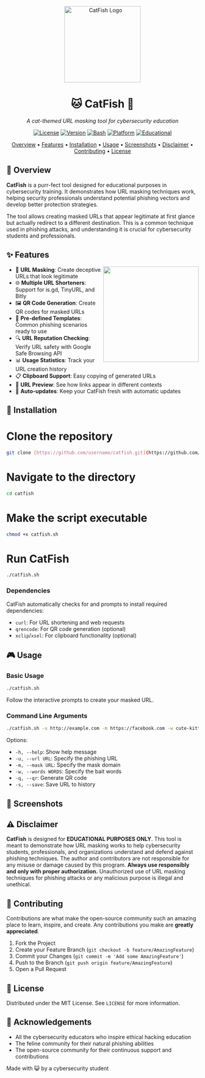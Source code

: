 <p align="center">
  <img src="https://raw.githubusercontent.com/username/catfish/main/assets/catfish_logo.png" alt="CatFish Logo" width="200"/>
</p>

<h1 align="center">🐱 CatFish 🎣</h1>

<p align="center">
  <em>A cat-themed URL masking tool for cybersecurity education</em>
</p>

<p align="center">
  <a href="https://github.com/username/catfish/blob/main/LICENSE"><img src="https://img.shields.io/badge/License-MIT-blue.svg" alt="License"></a>
  <a href="#"><img src="https://img.shields.io/badge/Version-1.1-green.svg" alt="Version"></a>
  <a href="#"><img src="https://img.shields.io/badge/Bash-5.0+-orange.svg" alt="Bash"></a>
  <a href="#"><img src="https://img.shields.io/badge/Platform-Linux%20%7C%20MacOS-lightgrey.svg" alt="Platform"></a>
  <a href="#"><img src="https://img.shields.io/badge/Educational-Purposes%20Only-red.svg" alt="Educational"></a>
</p>

<p align="center">
  <a href="#overview">Overview</a> •
  <a href="#features">Features</a> •
  <a href="#installation">Installation</a> •
  <a href="#usage">Usage</a> •
  <a href="#screenshots">Screenshots</a> •
  <a href="#disclaimer">Disclaimer</a> •
  <a href="#contributing">Contributing</a> •
  <a href="#license">License</a>
</p>

## 🧶 Overview

**CatFish** is a purr-fect tool designed for educational purposes in cybersecurity training. It demonstrates how URL masking techniques work, helping security professionals understand potential phishing vectors and develop better protection strategies.

The tool allows creating masked URLs that appear legitimate at first glance but actually redirect to a different destination. This is a common technique used in phishing attacks, and understanding it is crucial for cybersecurity students and professionals.

## ✨ Features

<img align="right" width="250" src="https://raw.githubusercontent.com/username/catfish/main/assets/catfish_paw.png"/>

- 🔗 **URL Masking**: Create deceptive URLs that look legitimate
- 🌐 **Multiple URL Shorteners**: Support for is.gd, TinyURL, and Bitly
- 🖼️ **QR Code Generation**: Create QR codes for masked URLs
- 🧩 **Pre-defined Templates**: Common phishing scenarios ready to use
- 🔍 **URL Reputation Checking**: Verify URL safety with Google Safe Browsing API
- 📊 **Usage Statistics**: Track your URL creation history
- 📋 **Clipboard Support**: Easy copying of generated URLs
- 📱 **URL Preview**: See how links appear in different contexts
- 🔄 **Auto-updates**: Keep your CatFish fresh with automatic updates

## 🚀 Installation
# Clone the repository
```bash
git clone [https://github.com/username/catfish.git](https://github.com/username/catfish.git)
```
# Navigate to the directory
```bash
cd catfish
```
# Make the script executable
```bash
chmod +x catfish.sh
```
# Run CatFish
```bash
./catfish.sh
```


### Dependencies

CatFish automatically checks for and prompts to install required dependencies:

- `curl`: For URL shortening and web requests
- `qrencode`: For QR code generation (optional)
- `xclip`/`xsel`: For clipboard functionality (optional)

## 🎮 Usage

### Basic Usage

```bash
./catfish.sh
```

Follow the interactive prompts to create your masked URL.

### Command Line Arguments

```bash
./catfish.sh -u http://example.com -m https://facebook.com -w cute-kittens -q -s
```

Options:
- `-h, --help`: Show help message
- `-u, --url URL`: Specify the phishing URL
- `-m, --mask URL`: Specify the mask domain
- `-w, --words WORDS`: Specify the bait words
- `-q, --qr`: Generate QR code
- `-s, --save`: Save URL to history


## 📸 Screenshots
## ⚠️ Disclaimer
**CatFish** is designed for **EDUCATIONAL PURPOSES ONLY**.
This tool is meant to demonstrate how URL masking works to help cybersecurity students, professionals, and organizations understand and defend against phishing techniques. The author and contributors are not responsible for any misuse or damage caused by this program.
**Always use responsibly and only with proper authorization.**
Unauthorized use of URL masking techniques for phishing attacks or any malicious purpose is illegal and unethical.
## 🌟 Contributing
Contributions are what make the open-source community such an amazing place to learn, inspire, and create. Any contributions you make are **greatly appreciated**.
1. Fork the Project
2. Create your Feature Branch (`git checkout -b feature/AmazingFeature`)
3. Commit your Changes (`git commit -m 'Add some AmazingFeature'`)
4. Push to the Branch (`git push origin feature/AmazingFeature`)
5. Open a Pull Request

## 📜 License
Distributed under the MIT License. See `LICENSE` for more information.
## 🐾 Acknowledgements
- All the cybersecurity educators who inspire ethical hacking education
- The feline community for their natural phishing abilities
- The open-source community for their continuous support and contributions


Made with 😺 by a cybersecurity student

